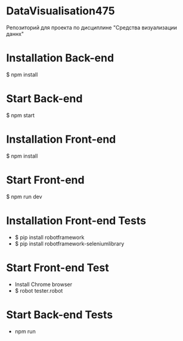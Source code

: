 # DataVisualisation475
 Репозиторий для проекта по дисциплине "Средства визуализации даннх"

# Installation Back-end
 $ npm install
 
# Start Back-end
 $ npm start
 
# Installation Front-end
 $ npm install
 
# Start Front-end
 $ npm run dev

# Installation Front-end Tests
 - $ pip install robotframework
 - $ pip install robotframework-seleniumlibrary
  
# Start Front-end Test
 - Install Chrome browser
 - $ robot tester.robot
 
 # Start Back-end Tests
 - npm run <filename>
